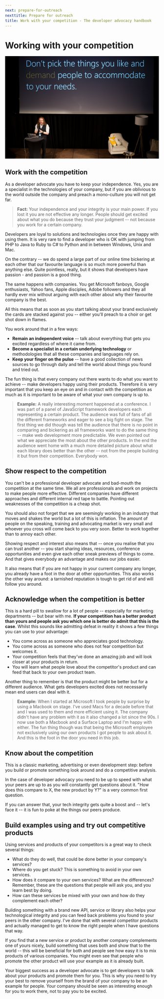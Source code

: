 ```yaml
---
next: prepare-for-outreach
nexttitle: Prepare for outreach
title: Work with your competition - The developer advocacy handbook
---
```

# Working with your competition

![Don't pick things you like and demand people to accomodate to your needs](images/dont-pick-things.jpg)

## Work with the competition

As a developer advocate you have to keep your independence. Yes, you are
a specialist in the technologies of your company, but if you are
oblivious to the world outside the company and preach a mono-culture you
will not get far.

> **Fact:** Your independence and your integrity is your main power. If
you lost it you are not effective any longer. People should get excited
about what you do because they trust your judgment -- not because you
work for a certain company.

Developers are loyal to solutions and technologies once they are happy
with using them. It is very rare to find a developer who is OK with
jumping from PHP to Java to Ruby to C\# to Python and in between
Windows, Unix and Mac.

On the contrary -- we do spend a large part of our online time bickering
at each other that our favourite language is so much more powerful than
anything else. Quite pointless, really, but it shows that developers
have passion - and passion is a good thing.

The same happens with companies. You get Microsoft fanboys, Google
enthusiasts, Yahoo fans, Apple disciples, Adobe followers and they all
hardly ever mix without arguing with each other about why their
favourite company is the best.

All this means that as soon as you start talking about your brand
exclusively the cards are stacked against you -- either you\'ll preach
to a choir or get shot down in flames.

You work around that in a few ways:

* **Remain an independent voice** -- talk about everything that gets you excited regardless of where it came from.
* **Become a specialist in a certain underlying technology** or methodologies that all these companies and languages rely on.
* **Keep your finger on the pulse** -- have a good collection of news sources to go through daily and tell the world about things you found and tried out.

The fun thing is that every company out there wants to do what you want
to achieve -- make developers happy using their products. Therefore it
is very important that you keep an eye on and in contact with the
competition as much as it is important to be aware of what your own
company is up to.

> **Example:** A really interesting moment happened at a conference. I was
part of a panel of JavaScript framework developers each representing a
certain product. The audience was full of fans of all the different
frameworks and eager to see a big fight on stage. The first thing we did
though was tell the audience that there is no point in comparing and
bickering as all frameworks want to do the same thing -- make web
development more predictable. We even pointed out what we appreciate the
most about the other products. In the end the audience went home with a
much more detailed picture about what each library does better than the
other -- not from the people building it but from their competition.
Everybody won.

## Show respect to the competition

You can\'t be a professional developer advocate and bad-mouth the
competition at the same time. We all are professionals and work on
projects to make people more effective. Different companies have
different approaches and different internal red tape to battle. Pointing
out weaknesses of the competition is a cheap shot.

You should also not forget that we are seemingly working in an industry
that moves and shakes the world but a lot of this is inflation. The
amount of people on the speaking, training and advocating market is very
small and whoever you cross will come back to you very soon. Better to
work together than to annoy each other.

Showing respect and interest also means that -- once you realise that
you can trust another -- you start sharing ideas, resources, conference
opportunities and even give each other sneak previews of things to come.
And that gives everybody an advantage and makes our jobs easier.

It also means that if you are not happy in your current company any
longer, you already have a foot in the door at other opportunities. This
also works the other way around: a tarnished reputation is tough to get
rid of and will follow you around.

## Acknowledge when the competition is better

This is a hard pill to swallow for a lot of people -- especially for
marketing departments -- but bear with me. **If your competition has a
better product than yours and people ask you which one is better do
admit that this is the case**. Whilst this sounds like admitting defeat
in reality it shows a few things you can use to your advantage:

* You come across as someone who appreciates good technology.
* You come across as someone who does not fear competition but welcomes it.
* Your competition feels that they\'ve done an amazing job and will look closer at your products in return.
* You will learn what people love about the competitor\'s product and can feed that back to your own product team.

Another thing to remember is that the product might be better but for a
different audience. What gets developers excited does not necessarily
mean end users can deal with it.

> **Example:** When I started at Microsoft I took people by surprise by using
a Macbook on stage. I've used Macs for a decade before that and I was
used to them and more efficient using it. The company didn't have any
problem with it as it also changed a lot since the 90s. I now use both a
Macbook and a Surface Laptop and I'm happy with either. The fun thing
though was that being the Microsoft employee not exclusively using our
own products I got people to ask about it. And this is the foot in the
door you need in this job.

## Know about the competition

This is a classic marketing, advertising or even development step:
before you build or promote something look around and do a competitive
analysis.

In the case of developer advocacy you need to be up to speed with what
your peers are up to as you will constantly get questions about it.
\"How does this compare to X, the new product by Y?\" is a very common
first question.

If you can answer that, your tech integrity gets quite a boost and --
let\'s face it -- it is fun to poke at the things our peers produce.

## Build examples using and try out competitive products

Using services and products of your competitors is a great way to check
several things:

* What do they do well, that could be done better in your company\'s services?
* Where do you get stuck? This is something to avoid in your own services.
* How does it compare to your own services? What are the differences? Remember, these are the questions that people will ask you, and you learn best by doing.
* How can these services be mixed with your own and how do they complement each other?

Building something with a brand new API, service or library also helps
your technological integrity and you can feed back problems you found to
your peers in the other company. I\'ve done that with several competitor
products and actually managed to get to know the right people when I
have questions that way.

If you find that a new service or product by another company complements
one of yours nicely, build something that uses both and show that to the
world -- this will be beneficial for both and people see how easy it is
to mix products of various companies. You might even see that people who
promote the other product will use your example as it is already built.

Your biggest success as a developer advocate is to get developers to
talk about your products and promote them for you. This is why you need
to try your best to remove yourself from the brand of your company to be
an example for people. Your company should be seen as interesting enough
for you to work there, not to pay you to be excited.